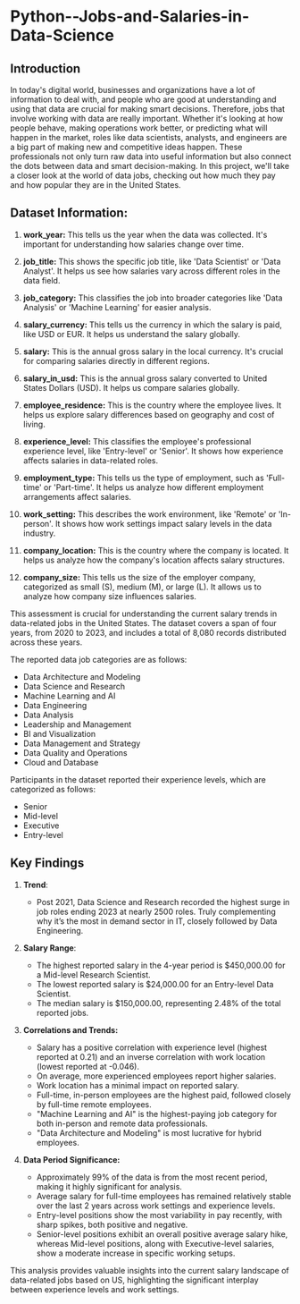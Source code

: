 # Python--Jobs-and-Salaries-in-Data-Science

## Introduction

In today's digital world, businesses and organizations have a lot of information to deal with, and people who are good at understanding and using that data are crucial for making smart decisions. Therefore, jobs that involve working with data are really important. Whether it's looking at how people behave, making operations work better, or predicting what will happen in the market, roles like data scientists, analysts, and engineers are a big part of making new and competitive ideas happen. These professionals not only turn raw data into useful information but also connect the dots between data and smart decision-making. In this project, we'll take a closer look at the world of data jobs, checking out how much they pay and how popular they are in the United States.

## Dataset Information:

1. **work_year:** This tells us the year when the data was collected. It's important for understanding how salaries change over time.

2. **job_title:** This shows the specific job title, like 'Data Scientist' or 'Data Analyst'. It helps us see how salaries vary across different roles in the data field.

3. **job_category:** This classifies the job into broader categories like 'Data Analysis' or 'Machine Learning' for easier analysis.

4. **salary_currency:** This tells us the currency in which the salary is paid, like USD or EUR. It helps us understand the salary globally.

5. **salary:** This is the annual gross salary in the local currency. It's crucial for comparing salaries directly in different regions.

6. **salary_in_usd:** This is the annual gross salary converted to United States Dollars (USD). It helps us compare salaries globally.

7. **employee_residence:** This is the country where the employee lives. It helps us explore salary differences based on geography and cost of living.

8. **experience_level:** This classifies the employee's professional experience level, like 'Entry-level' or 'Senior'. It shows how experience affects salaries in data-related roles.

9. **employment_type:** This tells us the type of employment, such as 'Full-time' or 'Part-time'. It helps us analyze how different employment arrangements affect salaries.

10. **work_setting:** This describes the work environment, like 'Remote' or 'In-person'. It shows how work settings impact salary levels in the data industry.

11. **company_location:** This is the country where the company is located. It helps us analyze how the company's location affects salary structures.

12. **company_size:** This tells us the size of the employer company, categorized as small (S), medium (M), or large (L). It allows us to analyze how company size influences salaries.

This assessment is crucial for understanding the current salary trends in data-related jobs in the United States. The dataset covers a span of four years, from 2020 to 2023, and includes a total of 8,080 records distributed across these years.

The reported data job categories are as follows:

- Data Architecture and Modeling
- Data Science and Research
- Machine Learning and AI
- Data Engineering
- Data Analysis
- Leadership and Management
- BI and Visualization
- Data Management and Strategy
- Data Quality and Operations
- Cloud and Database

Participants in the dataset reported their experience levels, which are categorized as follows:
- Senior
- Mid-level
- Executive
- Entry-level

## Key Findings

1. **Trend**:
   - Post 2021, Data Science and Research recorded the highest surge in job roles ending 2023 at nearly 2500 roles. Truly complementing why it’s the most in demand sector in IT, closely followed by Data Engineering.

2. **Salary Range**:

   - The highest reported salary in the 4-year period is $450,000.00 for a Mid-level Research Scientist.
   - The lowest reported salary is $24,000.00 for an Entry-level Data Scientist.
   - The median salary is $150,000.00, representing 2.48% of the total reported jobs.

3. **Correlations and Trends:**

   - Salary has a positive correlation with experience level (highest reported at 0.21) and an inverse correlation with work location (lowest reported at -0.046).
   - On average, more experienced employees report higher salaries.
   - Work location has a minimal impact on reported salary.
   - Full-time, in-person employees are the highest paid, followed closely by full-time remote employees.
   - "Machine Learning and AI" is the highest-paying job category for both in-person and remote data professionals.
   - "Data Architecture and Modeling" is most lucrative for hybrid employees.

4. **Data Period Significance:**

   - Approximately 99% of the data is from the most recent period, making it highly significant for analysis.
   - Average salary for full-time employees has remained relatively stable over the last 2 years across work settings and experience levels.
   - Entry-level positions show the most variability in pay recently, with sharp spikes, both positive and negative.
   - Senior-level positions exhibit an overall positive average salary hike, whereas Mid-level positions, along with Executive-level salaries, show a moderate increase in specific working setups.

This analysis provides valuable insights into the current salary landscape of data-related jobs based on US, highlighting the significant interplay between experience levels and work settings.
